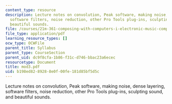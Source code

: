 ```yaml
---
content_type: resource
description: Lecture notes on convolution, Peak software, making noise, dense layering,
  software filters, noise reduction, other Pro Tools plug-ins, sculpting sound, and
  beautiful sounds.
file: /courses/21m-361-composing-with-computers-i-electronic-music-composition-spring-2008/b198ed8289288e0f00fe181d85bf5d5c_mod3.pdf
file_type: application/pdf
learning_resource_types: []
ocw_type: OCWFile
parent_title: Syllabus
parent_type: CourseSection
parent_uid: dc9f8cfa-1b86-f31c-d746-bbac23a6ecec
resourcetype: Document
title: mod3.pdf
uid: b198ed82-8928-8e0f-00fe-181d85bf5d5c
---
```

Lecture notes on convolution, Peak software, making noise, dense layering, software filters, noise reduction, other Pro Tools plug-ins, sculpting sound, and beautiful sounds.

